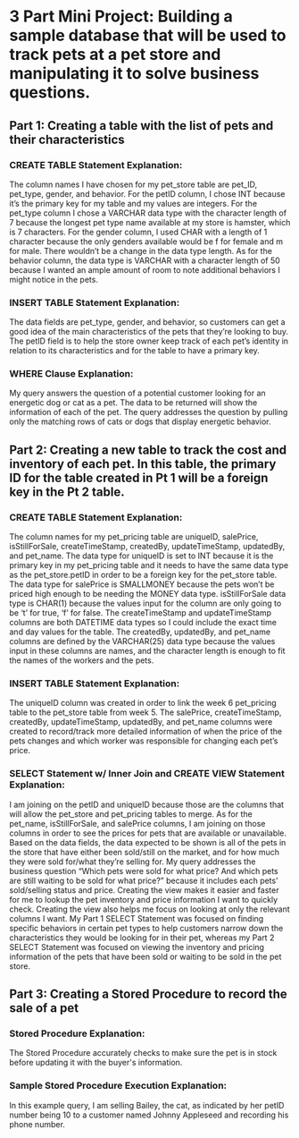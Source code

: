# 3 Part Mini Project: Building a sample database that will be used to track pets at a pet store and manipulating it to solve business questions.
## Part 1: Creating a table with the list of pets and their characteristics
### CREATE TABLE Statement Explanation:
The column names I have chosen for my pet_store table are pet_ID, pet_type, gender, and behavior. For the petID column, I chose INT because it’s the primary key for my table and my values
are integers. For the pet_type column I chose a VARCHAR data type with the character length of 7 because the longest pet type name available at my store is hamster, which is 7 characters. 
For the gender column, I used CHAR with a length of 1 character because the only genders available would be f for female and m for male. There wouldn’t be a change in the data type length.
As for the behavior column, the data type is VARCHAR with a character length of 50 because I wanted an ample amount of room to note additional behaviors I might notice in the pets.
### INSERT TABLE Statement Explanation:
The data fields are pet_type, gender, and behavior, so customers can get a good idea of the main characteristics of the pets that they’re looking to buy. The petID field is to help the store
owner keep track of each pet’s identity in relation to its characteristics and for the table to have a primary key.
### WHERE Clause Explanation:
My query answers the question of a potential customer looking for an energetic dog or cat as a pet. The data to be returned will show the information of each of the pet. The query addresses
the question by pulling only the matching rows of cats or dogs that display energetic behavior.
## Part 2: Creating a new table to track the cost and inventory of each pet. In this table, the primary ID for the table created in Pt 1 will be a foreign key in the Pt 2 table.
### CREATE TABLE Statement Explanation:
The column names for my pet_pricing table are uniqueID, salePrice, isStillForSale, createTimeStamp, createdBy, updateTimeStamp, updatedBy, and pet_name. The data type for uniqueID is set to INT
because it is the primary key in my pet_pricing table and it needs to have the same data type as the pet_store.petID in order to be a foreign key for the pet_store table. The data type for
salePrice is SMALLMONEY because the pets won’t be priced high enough to be needing the MONEY data type. isStillForSale data type is CHAR(1) because the values input for the column are only 
going to be ‘t’ for true, ‘f’ for false. The createTimeStamp and updateTimeStamp columns are both DATETIME data types so I could include the exact time and day values for the table. The createdBy, 
updatedBy, and pet_name columns are defined by the VARCHAR(25)  data type because the values input in these columns are names, and the character length is enough to fit the names of the workers 
and the pets.
### INSERT TABLE Statement Explanation:
The uniqueID column was created in order to link the week 6 pet_pricing table to the pet_store table from week 5. The salePrice, createTimeStamp, createdBy, updateTimeStamp, updatedBy, and 
pet_name columns were created to record/track more detailed information of when the price of the pets changes and which worker was responsible for changing each pet’s price.
### SELECT Statement w/ Inner Join and CREATE VIEW Statement Explanation:
I am joining on the petID and uniqueID because those are the columns that will allow the pet_store and pet_pricing tables to merge. As for the pet_name, isStillForSale, and salePrice columns, I am
joining on those columns in order to see the prices for pets that are available or unavailable.  Based on the data fields, the data expected to be shown is all of the pets in the store that have 
either been sold/still on the market, and for how much they were sold for/what they’re selling for. My query addresses the business question “Which pets were sold for what price? And which pets
are still waiting to be sold for what price?” because it includes each pets’ sold/selling status and price. Creating the view makes it easier and faster for me to lookup the pet inventory and 
price information I want to quickly check. Creating the view also helps me focus on looking at only the relevant columns I want.  My Part 1 SELECT Statement was focused on finding specific 
behaviors in certain pet types to help customers narrow down the characteristics they would be looking for in their pet, whereas my Part 2 SELECT Statement was focused on viewing the inventory
and pricing information of the pets that have been sold or waiting to be sold in the pet store.
## Part 3: Creating a Stored Procedure to record the sale of a pet
### Stored Procedure Explanation:
The Stored Procedure accurately checks to make sure the pet is in stock before updating it with the buyer's information.
### Sample Stored Procedure Execution Explanation:
In this example query, I am selling Bailey, the cat, as indicated by her petID number being 10 to a customer named Johnny Appleseed and recording his phone number.

